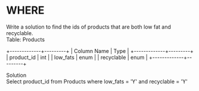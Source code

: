# WHERE 
Write a solution to find the ids of products that are both low fat and recyclable.\
Table: Products

+-------------+---------+
| Column Name | Type    |
+-------------+---------+
| product_id  | int     |
| low_fats    | enum    |
| recyclable  | enum    |
+-------------+---------+

Solution\
Select product_id from Products where low_fats = 'Y' and recyclable = 'Y'
